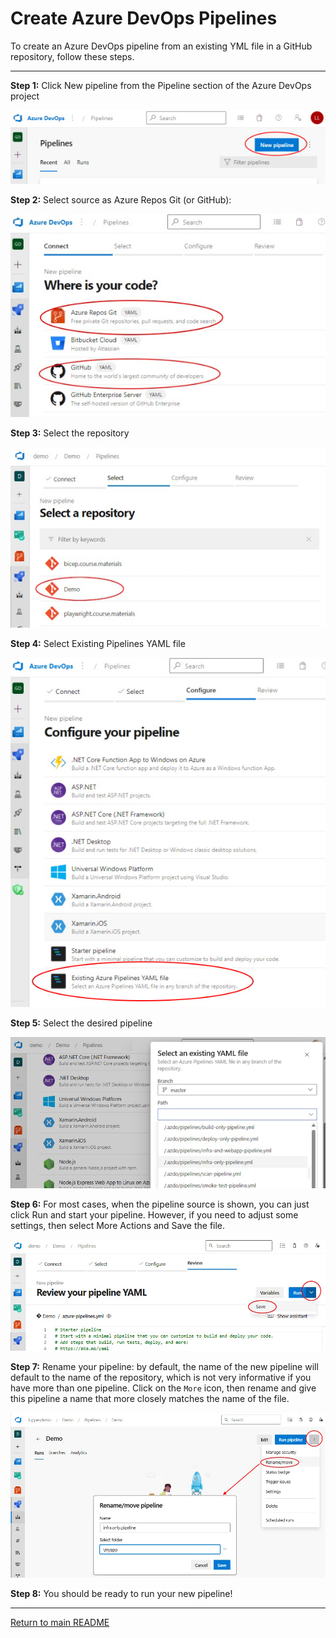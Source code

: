 # Create Azure DevOps Pipelines

To create an Azure DevOps pipeline from an existing YML file in a GitHub repository, follow these steps.

---

**Step 1:** Click New pipeline from the Pipeline section of the Azure DevOps project

![Step 1](./images/NewPipeline-1.jpg)

**Step 2:** Select source as Azure Repos Git (or GitHub):

![Step 2](./images/NewPipeline-2.jpg)

**Step 3:** Select the repository

![Step 3](./images/NewPipeline-3.jpg)

**Step 4:** Select Existing Pipelines YAML file

![Step 4](./images/NewPipeline-4.jpg)

**Step 5:** Select the desired pipeline

![Step 5](./images/NewPipeline-5.jpg)

**Step 6:** For most cases, when the pipeline source is shown, you can just click Run and start your pipeline. However, if you need to adjust some settings, then select More Actions and Save the file.

![Step 6](./images/NewPipeline-6.jpg)

**Step 7:** Rename your pipeline: by default, the name of the new pipeline will default to the name of the repository, which is not very informative if you have more than one pipeline. Click on the `More` icon, then rename and give this pipeline a name that more closely matches the name of the file.

![Step 10](./images/NewPipeline-7.jpg)

**Step 8:** You should be ready to run your new pipeline!

---

[Return to main README](../.azdo/pipelines/README.md)
